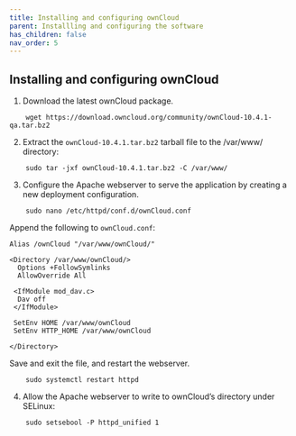 ```yaml
---
title: Installing and configuring ownCloud
parent: Installling and configuring the software
has_children: false
nav_order: 5
---
```


## Installing and configuring ownCloud

1. Download the latest ownCloud package.
```shell
	wget https://download.owncloud.org/community/ownCloud-10.4.1-qa.tar.bz2
```
2. Extract the `ownCloud-10.4.1.tar.bz2` tarball file to the /var/www/ directory:
```shell
	sudo tar -jxf ownCloud-10.4.1.tar.bz2 -C /var/www/
```
3. Configure the Apache webserver to serve the application by creating a new deployment configuration. 
```shell
	sudo nano /etc/httpd/conf.d/ownCloud.conf
```
Append the following to `ownCloud.conf`:
```
Alias /ownCloud "/var/www/ownCloud/"

<Directory /var/www/ownCloud/>
  Options +FollowSymlinks
  AllowOverride All

 <IfModule mod_dav.c>
  Dav off
 </IfModule>

 SetEnv HOME /var/www/ownCloud
 SetEnv HTTP_HOME /var/www/ownCloud

</Directory>
```
Save and exit the file, and restart the webserver.
```shell
	sudo systemctl restart httpd
```
4. Allow the Apache webserver to write to ownCloud’s directory under SELinux:
```shell
	sudo setsebool -P httpd_unified 1
```
